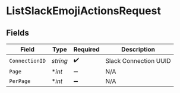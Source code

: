 # ListSlackEmojiActionsRequest


## Fields

| Field                 | Type                  | Required              | Description           |
| --------------------- | --------------------- | --------------------- | --------------------- |
| `ConnectionID`        | *string*              | :heavy_check_mark:    | Slack Connection UUID |
| `Page`                | **int*                | :heavy_minus_sign:    | N/A                   |
| `PerPage`             | **int*                | :heavy_minus_sign:    | N/A                   |